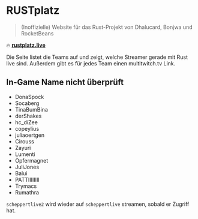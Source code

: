 # RUSTplatz
> (Inoffizielle) Website für das Rust-Projekt von Dhalucard, Bonjwa und RocketBeans

:fire: [**rustplatz.live**](https://rustplatz.live)

Die Seite listet die Teams auf und zeigt, welche Streamer gerade mit Rust live sind.
Außerdem gibt es für jedes Team einen multitwitch.tv Link.

## In-Game Name nicht überprüft
- DonaSpock
- Socaberg
- TinaBumBina
- derShakes
- hc_diZee
- copeylius
- juliaoertgen
- Cirouss
- Zayuri
- Lumenti
- Opfermagnet
- JuliJones
- Balui
- PATTIIIIIIII
- Trymacs
- Rumathra

`scheppertlive2` wird wieder auf `scheppertlive` streamen, sobald er Zugriff hat.
